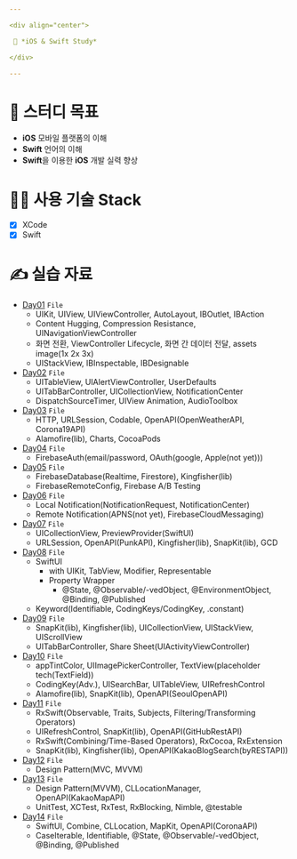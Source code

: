 ```yaml
---

<div align="center">

 💜 *iOS & Swift Study*

</div>

---
```


# 🧐 스터디 목표
- **iOS** 모바일 플랫폼의 이해  
- **Swift** 언어의 이해  
- **Swift**을 이용한 **iOS** 개발 실력 향상  

# 👨‍💻 사용 기술 Stack
- [x] XCode  
- [x] Swift  

# ✍️ 실습 자료
- [Day01](https://github.com/DCherish/iOS_N_Swift/tree/main/Day01) `File`  
  - UIKit, UIView, UIViewController, AutoLayout, IBOutlet, IBAction  
  - Content Hugging, Compression Resistance, UINavigationViewController  
  - 화면 전환, ViewController Lifecycle, 화면 간 데이터 전달, assets image(1x 2x 3x)  
  - UIStackView, IBInspectable, IBDesignable  
- [Day02](https://github.com/DCherish/iOS_N_Swift/tree/main/Day02) `File`  
  - UITableView, UIAlertViewController, UserDefaults  
  - UITabBarController, UICollectionView, NotificationCenter  
  - DispatchSourceTimer, UIView Animation, AudioToolbox  
- [Day03](https://github.com/DCherish/iOS_N_Swift/tree/main/Day03) `File`  
  - HTTP, URLSession, Codable, OpenAPI(OpenWeatherAPI, Corona19API)  
  - Alamofire(lib), Charts, CocoaPods  
- [Day04](https://github.com/DCherish/iOS_N_Swift/tree/main/Day04) `File`  
  - FirebaseAuth(email/password, OAuth(google, Apple(not yet)))  
- [Day05](https://github.com/DCherish/iOS_N_Swift/tree/main/Day05) `File`  
  - FirebaseDatabase(Realtime, Firestore), Kingfisher(lib)  
  - FirebaseRemoteConfig, Firebase A/B Testing  
- [Day06](https://github.com/DCherish/iOS_N_Swift/tree/main/Day06) `File`  
  - Local Notification(NotificationRequest, NotificationCenter)  
  - Remote Notification(APNS(not yet), FirebaseCloudMessaging)  
- [Day07](https://github.com/DCherish/iOS_N_Swift/tree/main/Day07) `File`  
  - UICollectionView, PreviewProvider(SwiftUI)  
  - URLSession, OpenAPI(PunkAPI), Kingfisher(lib), SnapKit(lib), GCD  
- [Day08](https://github.com/DCherish/iOS_N_Swift/tree/main/Day08) `File`  
  - SwiftUI  
    - with UIKit, TabView, Modifier, Representable  
    - Property Wrapper  
      - @State, @Observable/-vedObject, @EnvironmentObject, @Binding, @Published  
  - Keyword(Identifiable, CodingKeys/CodingKey, .constant)  
- [Day09](https://github.com/DCherish/iOS_N_Swift/tree/main/Day09) `File`  
  - SnapKit(lib), Kingfisher(lib), UICollectionView, UIStackView, UIScrollView  
  - UITabBarController, Share Sheet(UIActivityViewController)  
- [Day10](https://github.com/DCherish/iOS_N_Swift/tree/main/Day10) `File`  
  - appTintColor, UIImagePickerController, TextView(placeholder tech(TextField))  
  - CodingKey(Adv.), UISearchBar, UITableView, UIRefreshControl  
  - Alamofire(lib), SnapKit(lib), OpenAPI(SeoulOpenAPI)  
- [Day11](https://github.com/DCherish/iOS_N_Swift/tree/main/Day11) `File`  
  - RxSwift(Observable, Traits, Subjects, Filtering/Transforming Operators)  
  - UIRefreshControl, SnapKit(lib), OpenAPI(GitHubRestAPI)  
  - RxSwift(Combining/Time-Based Operators), RxCocoa, RxExtension  
  - SnapKit(lib), Kingfisher(lib), OpenAPI(KakaoBlogSearch(byRESTAPI))  
- [Day12](https://github.com/DCherish/iOS_N_Swift/tree/main/Day12) `File`  
  - Design Pattern(MVC, MVVM)  
- [Day13](https://github.com/DCherish/iOS_N_Swift/tree/main/Day13) `File`  
  - Design Pattern(MVVM), CLLocationManager, OpenAPI(KakaoMapAPI)  
  - UnitTest, XCTest, RxTest, RxBlocking, Nimble, @testable  
- [Day14](https://github.com/DCherish/iOS_N_Swift/tree/main/Day14) `File`  
  - SwiftUI, Combine, CLLocation, MapKit, OpenAPI(CoronaAPI)  
  - CaseIterable, Identifiable, @State, @Observable/-vedObject, @Binding, @Published  